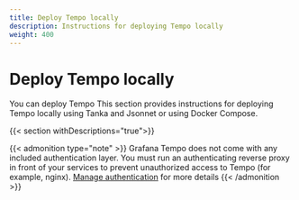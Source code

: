 ```yaml
---
title: Deploy Tempo locally
description: Instructions for deploying Tempo locally
weight: 400
---
```


# Deploy Tempo locally

You can deploy Tempo This section provides instructions for deploying Tempo locally using Tanka and Jsonnet or using Docker Compose.

{{< section withDescriptions="true">}}

{{< admonition type="note" >}}
Grafana Tempo does not come with any included authentication layer. You must run an authenticating reverse proxy in front of your services to prevent unauthorized access to Tempo (for example, nginx). [Manage authentication](https://grafana.com/docs/tempo/<TEMPO_VERSION>/operations/authentication/) for more details
{{< /admonition >}}

